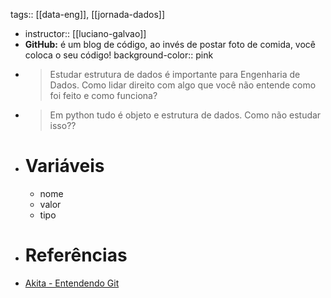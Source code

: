 tags:: [[data-eng]], [[jornada-dados]]

- instructor:: [[luciano-galvao]]
- **GitHub:** é um blog de código, ao invés de postar foto de comida, você coloca o seu código!
  background-color:: pink
- > Estudar estrutura de dados é importante para Engenharia de Dados. Como lidar direito com algo que você não entende como foi feito e como funciona?
- > Em python tudo é objeto e estrutura de dados. Como não estudar isso??
- # Variáveis
	- nome
	- valor
	- tipo
- # Referências
- [Akita - Entendendo Git](https://www.akitaonrails.com/2020/02/05/akitando-70-entendendo-git-nao-e-um-tutorial)